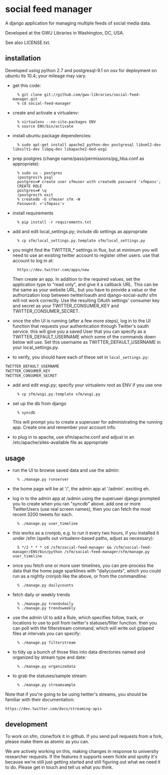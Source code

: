 social feed manager
===================

A django application for managing multiple feeds of social media data.

Developed at the GWU Libraries in Washington, DC, USA.

See also LICENSE.txt.


installation
------------

Developed using python 2.7 and postgresql-9.1 on osx for deployment
on ubuntu lts 10.4; your mileage may vary.

* get this code:

        % git clone git://github.com/gwu-libraries/social-feed-manager.git
        % cd social-feed-manager

* create and activate a virtualenv:
  
        % virtualenv --no-site-packages ENV
        % source ENV/bin/activate
    
* install ubuntu package dependencies:
        
        % sudo apt-get install apache2 python-dev postgresql libxml2-dev libxslt1-dev libpq-dev libapache2-mod-wsgi

* prep postgres (change name/pass/permissions/pg_hba.conf as appropriate):
    
        % sudo su - postgres
        (postgres)% psql
        postgres=# create user sfmuser with createdb password 'sfmpass';
        CREATE ROLE
        postgres=# \q
        (postgres)% exit
        % createdb -U sfmuser sfm -W
        Password: <'sfmpass'>

* install requirements

        % pip install -r requirements.txt

* add and edit local_settings.py; include db settings as appropriate

        % cp sfm/local_settings.py.template sfm/local_settings.py

* you might find the TWITTER_* settings in flux, but at minimum you will
need to use an existing twitter account to register other users.  use that
account to log in at:

        https://dev.twitter.com/apps/new

    Then create an app.  In addition to the required values, set
    the application type to "read only", and give it a callback URL.
    This can be the same as your website URL, but you have to provide
    a value or the authorization loop between twitter/oauth and
    django-social-auth/ sfm will not work correctly.  Use the resulting
    OAuth settings' consumer key and secret as your TWITTER_CONSUMER_KEY
    and TWITTER_CONSUMER_SECRET.

* once the sfm UI is running (after a few more steps), log in to the
UI function that requests your authentication through Twitter's oauth
service.  this will give you a saved User that you can specify as a
TWITTER_DEFAULT_USERNAME which some of the commands down below will use.
Set this username as TWITTER_DEFAULT_USERNAME in your local_settings.py.

* to verify, you should have each of these set in ```local_settings.py```:

```python
TWITTER_DEFAULT_USERNAME 
TWITTER_CONSUMER_KEY
TWITTER_CONSUMER_SECRET
```

* add and edit wsgi.py; specify your virtualenv root as ENV if you use one

        % cp sfm/wsgi.py.template sfm/wsgi.py

* set up the db from django

        % syncdb

    This will prompt you to create a superuser for administrating the
    running app.  Create one and remember your account info.

* to plug in to apache, use sfm/apache.conf and adjust in an 
  /etc/apache/sites-available file as appropriate


usage
-----

* run the UI to browse saved data and use the admin:

        % ./manage.py runserver

* the home page will be at '/', the admin app at '/admin'. exciting eh.

* log in to the admin app at /admin using the superuser django prompted
you to create when you ran "syncdb" above.  add one or more TwitterUsers
(use real screen names), then you can fetch the most recent 3200 tweets
for each.

        % ./manage.py user_timeline

* this works as a cronjob, e.g. to run it every two hours, if you installed
it under /sfm (spells out virtualenv-based paths, adjust as necessary):

        5 */2 * * * cd /sfm/social-feed-manager && /sfm/social-feed-manager/ENV/bin/python /sfm/social-feed-manager/sfm/manage.py user_timeline

* once you fetch one or more user timelines, you can pre-process the
data that the home page sparklines with "dailycounts", which you could run as
a nightly cronjob like the above, or from the commandline:

        % ./manage.py dailycounts

* fetch daily or weekly trends

        % ./manage.py trendsdaily
        % ./manage.py trendsweekly

* use the admin UI to add a Rule, which specifies follow, track, or locations
to use to poll from twitter's statuses/filter function. then you can poll
with the filterstream command, which will write out gzipped files at intervals
you can specify:

        % ./manage.py filterstream

* to tidy up a bunch of those files into data directories named and organized
by stream type and date:

        % ./manage.py organizedata

* to grab the statuses/sample stream:

        % ./manage.py streamsample

Note that if you're going to be using twitter's streams, you should be 
familiar with their documentation:

    https://dev.twitter.com/docs/streaming-apis



development
-----------

To work on sfm, clone/fork it in github.  If you send pull requests from
a fork, please make them as atomic as you can.

We are actively working on this, making changes in response to university
researcher requests.  If the features it supports seem fickle and spotty
it's because we're still just getting started and still figuring out
what we need it to do.  Please get in touch and tell us what you think.
